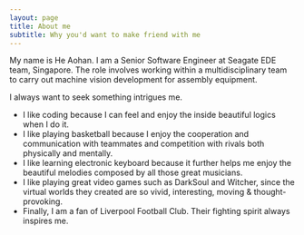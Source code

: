 ```yaml
---
layout: page
title: About me
subtitle: Why you'd want to make friend with me
---
```

My name is He Aohan. I am a Senior Software Engineer at Seagate EDE team, Singapore. The role involves working within a multidisciplinary team to carry out machine vision development for assembly equipment.

I always want to seek something intrigues me.

- I like coding because I can feel and enjoy the inside beautiful logics when I do it.
- I like playing basketball because I enjoy the cooperation and communication with teammates and competition with rivals both physically and mentally.
- I like learning electronic keyboard because it further helps me enjoy the beautiful melodies composed by all those great musicians.
- I like playing great video games such as DarkSoul and Witcher, since the virtual worlds they created are so vivid, interesting, moving & thought-provoking.
- Finally, I am a fan of Liverpool Football Club. Their fighting spirit always inspires me.
